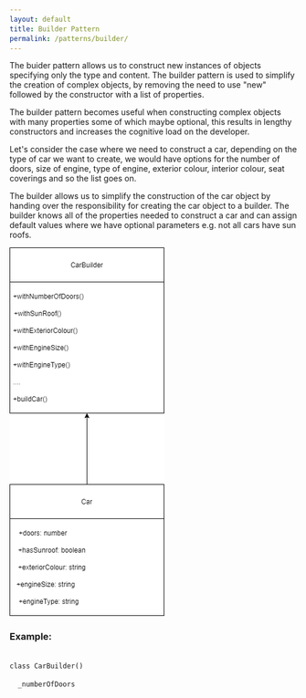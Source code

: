 ```yaml
---
layout: default
title: Builder Pattern
permalink: /patterns/builder/
---
```


The buider pattern allows us to construct new instances of objects specifying only the type and content. The builder pattern is used to simplify the creation of complex objects, by removing the need to use "new" followed by the constructor with a list of properties.

The builder pattern becomes useful when constructing complex objects with many properties some of which maybe optional, this results in lengthy constructors and increases the cognitive load on the developer.

Let's consider the case where we need to construct a car, depending on the type of car we want to create, we would have options for the number of doors, size of engine, type of engine, exterior colour, interior colour, seat coverings and so the list goes on. 

The builder allows us to simplify the construction of the car object by handing over the responsibility for creating the car object to a builder. The builder knows all of the properties needed to construct a car and can assign default values where we have optional parameters e.g. not all cars have sun roofs.

![Builder Class](./builder-class.png)

### Example:
```

class CarBuilder()

  _numberOfDoors

```

